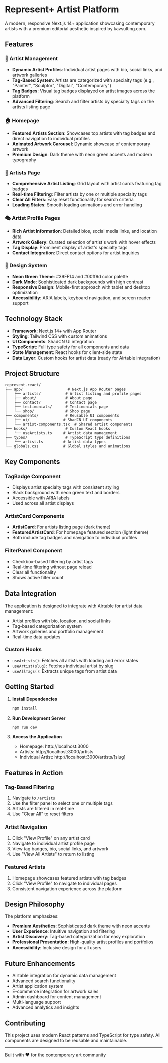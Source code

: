 # Represent+ Artist Platform

A modern, responsive Next.js 14+ application showcasing contemporary artists with a premium editorial aesthetic inspired by kavsulting.com.

## Features

### 🎨 Artist Management
- **Dynamic Artist Profiles**: Individual artist pages with bio, social links, and artwork galleries
- **Tag-Based System**: Artists are categorized with specialty tags (e.g., "Painter", "Sculptor", "Digital", "Contemporary")
- **Tag Badges**: Visual tag badges displayed on artist images across the platform
- **Advanced Filtering**: Search and filter artists by specialty tags on the artists listing page

### 🏠 Homepage
- **Featured Artists Section**: Showcases top artists with tag badges and direct navigation to individual profiles
- **Animated Artwork Carousel**: Dynamic showcase of contemporary artwork
- **Premium Design**: Dark theme with neon green accents and modern typography

### 👥 Artists Page
- **Comprehensive Artist Listing**: Grid layout with artist cards featuring tag badges
- **Real-time Filtering**: Filter artists by one or multiple specialty tags
- **Clear All Filters**: Easy reset functionality for search criteria
- **Loading States**: Smooth loading animations and error handling

### 🎭 Artist Profile Pages
- **Rich Artist Information**: Detailed bios, social media links, and location data
- **Artwork Gallery**: Curated selection of artist's work with hover effects
- **Tag Display**: Prominent display of artist's specialty tags
- **Contact Integration**: Direct contact options for artist inquiries

### 🎨 Design System
- **Neon Green Theme**: #39FF14 and #00ff9d color palette
- **Dark Mode**: Sophisticated dark backgrounds with high contrast
- **Responsive Design**: Mobile-first approach with tablet and desktop optimization
- **Accessibility**: ARIA labels, keyboard navigation, and screen reader support

## Technology Stack

- **Framework**: Next.js 14+ with App Router
- **Styling**: Tailwind CSS with custom animations
- **UI Components**: ShadCN UI integration
- **TypeScript**: Full type safety for all components and data
- **State Management**: React hooks for client-side state
- **Data Layer**: Custom hooks for artist data (ready for Airtable integration)

## Project Structure

```
represent-react/
├── app/                    # Next.js App Router pages
│   ├── artists/           # Artist listing and profile pages
│   ├── about/             # About page
│   ├── contact/           # Contact page
│   ├── testimonials/      # Testimonials page
│   └── shop/              # Shop page
├── components/            # Reusable UI components
│   ├── ui/               # ShadCN UI components
│   └── artist-components.tsx  # Shared artist components
├── hooks/                 # Custom React hooks
│   └── useArtists.ts     # Artist data management
├── types/                 # TypeScript type definitions
│   └── artist.ts         # Artist data types
└── globals.css           # Global styles and animations
```

## Key Components

### TagBadge Component
- Displays artist specialty tags with consistent styling
- Black background with neon green text and borders
- Accessible with ARIA labels
- Used across all artist displays

### ArtistCard Components
- **ArtistCard**: For artists listing page (dark theme)
- **FeaturedArtistCard**: For homepage featured section (light theme)
- Both include tag badges and navigation to individual profiles

### FilterPanel Component
- Checkbox-based filtering by artist tags
- Real-time filtering without page reload
- Clear all functionality
- Shows active filter count

## Data Integration

The application is designed to integrate with Airtable for artist data management:

- Artist profiles with bio, location, and social links
- Tag-based categorization system
- Artwork galleries and portfolio management
- Real-time data updates

### Custom Hooks

- `useArtists()`: Fetches all artists with loading and error states
- `useArtist(slug)`: Fetches individual artist by slug
- `useAllTags()`: Extracts unique tags from artist data

## Getting Started

1. **Install Dependencies**
   ```bash
   npm install
   ```

2. **Run Development Server**
   ```bash
   npm run dev
   ```

3. **Access the Application**
   - Homepage: http://localhost:3000
   - Artists: http://localhost:3000/artists
   - Individual Artist: http://localhost:3000/artists/[slug]

## Features in Action

### Tag-Based Filtering
1. Navigate to `/artists`
2. Use the filter panel to select one or multiple tags
3. Artists are filtered in real-time
4. Use "Clear All" to reset filters

### Artist Navigation
1. Click "View Profile" on any artist card
2. Navigate to individual artist profile page
3. View tag badges, bio, social links, and artwork
4. Use "View All Artists" to return to listing

### Featured Artists
1. Homepage showcases featured artists with tag badges
2. Click "View Profile" to navigate to individual pages
3. Consistent navigation experience across the platform

## Design Philosophy

The platform emphasizes:
- **Premium Aesthetics**: Sophisticated dark theme with neon accents
- **User Experience**: Intuitive navigation and filtering
- **Artist Discovery**: Tag-based categorization for easy exploration
- **Professional Presentation**: High-quality artist profiles and portfolios
- **Accessibility**: Inclusive design for all users

## Future Enhancements

- Airtable integration for dynamic data management
- Advanced search functionality
- Artist application system
- E-commerce integration for artwork sales
- Admin dashboard for content management
- Multi-language support
- Advanced analytics and insights

## Contributing

This project uses modern React patterns and TypeScript for type safety. All components are designed to be reusable and maintainable.

---

Built with ❤️ for the contemporary art community 